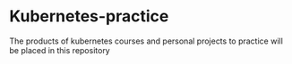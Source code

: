 # Kubernetes-practice
The products of kubernetes courses and personal projects to practice will be placed in this repository
